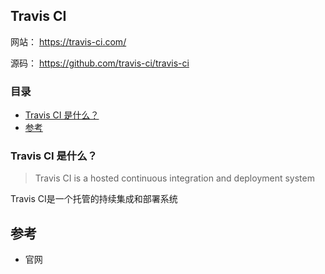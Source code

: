## Travis CI

网站： https://travis-ci.com/

源码： https://github.com/travis-ci/travis-ci

### 目录
* [Travis CI 是什么？](#Travis-CI-是什么？)
* [参考](#参考)

### Travis CI 是什么？
> Travis CI is a hosted continuous integration and deployment system

Travis CI是一个托管的持续集成和部署系统

## 参考
* 官网